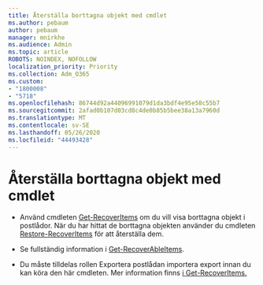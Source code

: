```yaml
---
title: Återställa borttagna objekt med cmdlet
ms.author: pebaum
author: pebaum
manager: mnirkhe
ms.audience: Admin
ms.topic: article
ROBOTS: NOINDEX, NOFOLLOW
localization_priority: Priority
ms.collection: Adm_O365
ms.custom:
- "1800008"
- "5718"
ms.openlocfilehash: 86744d92a44096991079d1da3bdf4e95e58c55b7
ms.sourcegitcommit: 2afad0b107d03cd8c4de0b85b5bee38a13a7960d
ms.translationtype: MT
ms.contentlocale: sv-SE
ms.lasthandoff: 05/26/2020
ms.locfileid: "44493428"
---
```

# <a name="recover-deleted-items-with-cmdlet"></a>Återställa borttagna objekt med cmdlet

- Använd cmdleten [Get-RecoverItems](https://docs.microsoft.com/powershell/module/exchange/get-recoverableitems?view=exchange-ps) om du vill visa borttagna objekt i postlådor. När du har hittat de borttagna objekten använder du cmdleten [Restore-RecoverItems](https://docs.microsoft.com/powershell/module/exchange/Restore-RecoverableItems?view=exchange-ps) för att återställa dem.

- Se fullständig information i [Get-RecoverAbleItems](https://docs.microsoft.com/powershell/module/exchange/get-recoverableitems?view=exchange-ps).

- Du måste tilldelas rollen Exportera postlådan importera export innan du kan köra den här cmdleten. Mer information finns [i Get-RecoverItems.](https://docs.microsoft.com/powershell/module/exchange/get-recoverableitems?view=exchange-ps)
